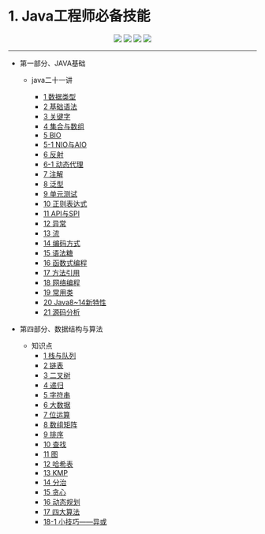 # 1. Java工程师必备技能
<div align="center">
    <a href="https://github.com/codefool0307/Javastudyer/blob/master/authorintroducer.md"> <img src="https://badgen.net/badge/%e4%bd%9c%e8%80%85/shr?icon=github&color=4ab8a1"></a>
    <a href=""> <img src="https://badgen.net/badge/%e7%89%88%e6%9c%ac/v1.0.0?icon=telegram&color=4ab8a1"></a>
    <a href="https://codefool0307.github.io/Javastudyer/#/"> <img src="https://badgen.net/badge/%e9%98%85%e8%af%bb/codefool0307?icon=sourcegraph&color=4ab8a1"></a>
    <a href=""> <img src="https://badgen.net/badge/%e8%af%ad%e8%a8%80/Java?icon=rss&color=4ab8a1"></a>
</div>

<hr/>

* 第一部分、JAVA基础

    * java二十一讲

        * [1 数据类型](/1.basics/1.java-basic/1-数据类型.md)  
        * [2 基础语法](/1.basics/1.java-basic/2-基础语法.md)
        * [3 关键字](/1.basics/1.java-basic/3-关键字.md)
        * [4 集合与数组](/1.basics/1.java-basic/4-集合.md)
        * [5 BIO](/1.basics/1.java-basic/5-IO.md)
        * [5-1 NIO与AIO](/1.basics/1.java-basic/5-1-IO.md)
        * [6 反射](/1.basics/1.java-basic/6-反射.md)
        * [6-1 动态代理](/1.basics/1.java-basic/601-动态代理.md)
        * [7 注解](/1.basics/1.java-basic/9-注解.md)
        * [8 泛型](/1.basics/1.java-basic/10-泛型.md)
        * [9 单元测试](/1.basics/1.java-basic/11-单元测试.md)
        * [10 正则表达式](/1.basics/1.java-basic/12-正则表达式.md)
        * [11 API与SPI](/1.basics/1.java-basic/13-API.md)
        * [12 异常](/1.basics/1.java-basic/14-异常.md)
        * [13 流](/1.basics/1.java-basic/15-流.md)
        * [14 编码方式](/1.basics/1.java-basic/16-编码方式.md)
        * [15 语法糖](/1.basics/1.java-basic/17-语法糖.md)
        * [16 函数式编程](/1.basics/1.java-basic/18-函数式编程.md)
        * [17 方法引用](/1.basics/1.java-basic/19-方法引用.md)
        * [18 网络编程](/1.basics/1.java-basic/20-网络编程.md)
        * [19 常用类](/1.basics/1.java-basic/21-类.md)
        * [20 Java8~14新特性](/1.basics/1.java-basic/22-新特性.md)
        * [21 源码分析](/1.basics/1.java-basic/23-源码.md)

* 第四部分、数据结构与算法
    * 知识点
        * [1 栈与队列](/4.algorithm/1-栈与队列.md)
        * [2 链表](/4.algorithm/2-链表.md)
        * [3 二叉树](/4.algorithm/3-二叉树.md)
        * [4 递归](/4.algorithm/4-递归.md)
        * [5 字符串](/4.algorithm/5-字符串.md)
        * [6 大数据](/4.algorithm/6-大数据.md)
        * [7 位运算](/4.algorithm/7-位运算.md)
        * [8 数组矩阵](/4.algorithm/8-数组矩阵.md)
        * [9 排序](/4.algorithm/9-排序.md)
        * [10 查找](/4.algorithm/10-查找.md)
        * [11 图](/4.algorithm/11-图.md)
        * [12 哈希表](/4.algorithm/12-哈希表.md)
        * [13 KMP](/4.algorithm/13-KMP.md)
        * [14 分治](/4.algorithm/14-分治.md)
        * [15 贪心](/4.algorithm/15-贪心.md)
        * [16 动态规划](/4.algorithm/16-动态规划.md)
        * [17 四大算法](/4.algorithm/17-四大算法.md)
        * [18-1 小技巧——异或](/4.algorithm/18-小技巧1异或.md)
